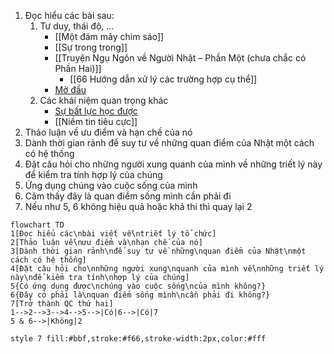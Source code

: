1. Đọc hiểu các bài sau:
	1. Tư duy, thái độ, ...
		- [[Một đám mây chim sáo]]
		- [[Sự trong trong]]
		- [[Truyện Ngụ Ngôn về Người Nhật – Phần Một (chưa chắc có Phần Hai)]]
			- [[66 Hướng dẫn xử lý các trường hợp cụ thể]]
		- [Mở đầu](https://xn--qucu-hr5aza.cc/mo-dau/?utm_source=Obsidian+Qu%E1%BA%A3+C%E1%BA%A7u+%C2%BB+B%E1%BA%A3n+%C4%91%E1%BB%93+trong+QC&utm_medium=M%E1%BB%9F+%C4%91%E1%BA%A7u&utm_campaign=Giai+%C4%91o%E1%BA%A1n+1)
	2. Các khái niệm quan trọng khác
		- [Sự bất lực học được](https://xn--qucu-hr5aza.cc/su-bat-luc-hoc-duoc/?utm_source=Obsidian+Qu%E1%BA%A3+C%E1%BA%A7u+%C2%BB+B%E1%BA%A3n+%C4%91%E1%BB%93+trong+QC&utm_medium=S%E1%BB%B1+b%E1%BA%A5t+l%E1%BB%B1c+h%E1%BB%8Dc+%C4%91%C6%B0%E1%BB%A3c+l%C3%A0+g%C3%AC%3F&utm_campaign=Giai+%C4%91o%E1%BA%A1n+1)
		- [[Niềm tin tiêu cực]] 
2. Thảo luận về ưu điểm và hạn chế của nó
3. Dành thời gian rảnh để suy tư về những quan điểm của Nhật một cách có hệ thống
4. Đặt câu hỏi cho những người xung quanh của mình về những triết lý này để kiểm tra tính hợp lý của chúng
5. Ứng dụng chúng vào cuộc sống của mình
6. Cảm thấy đây là quan điểm sống mình cần phải đi
7. Nếu như 5, 6 không hiệu quả hoặc khả thi thì quay lại 2
```mermaid
flowchart TD
1[Đọc hiểu các\nbài viết về\ntriết lý tổ chức]
2[Thảo luận về\nưu điểm và\nhạn chế của nó]
3[Dành thời gian rảnh\nđể suy tư về những\nquan điểm của Nhật\nmột cách có hệ thống]
4[Đặt câu hỏi cho\nnhững người xung\nquanh của mình về\nnhững triết lý này\nđể kiểm tra tính\nhợp lý của chúng]
5{Có ứng dụng được\nchúng vào cuộc sống\ncủa mình không?} 
6{Đây có phải là\nquan điểm sống mình\ncần phải đi không?}
7[Trở thành QC thứ hai]
1-->2-->3-->4-->5-->|Có|6-->|Có|7
5 & 6-->|Không|2

style 7 fill:#bbf,stroke:#f66,stroke-width:2px,color:#fff
```
